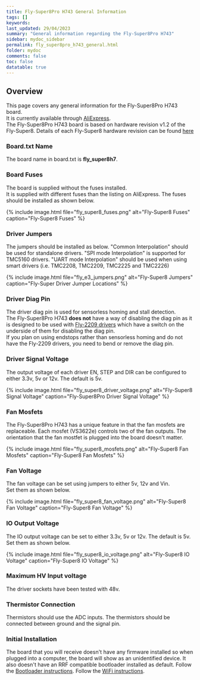 ```yaml
---
title: Fly-Super8Pro H743 General Information
tags: []
keywords: 
last_updated: 29/04/2023
summary: "General information regarding the Fly-Super8Pro H743"
sidebar: mydoc_sidebar
permalink: fly_super8pro_h743_general.html
folder: mydoc
comments: false
toc: false
datatable: true
---
```


## Overview

This page covers any general information for the Fly-Super8Pro H743 board.  
It is currently available through [AliExpress](https://www.aliexpress.com/item/1005004431621335.html).  
The Fly-Super8Pro H743 board is based on hardware revision v1.2 of the Fly-Super8. Details of each Fly-Super8 hardware revision can be found [here](fly_super8_hardware_revisions.html)

### Board.txt Name

The board name in board.txt is **fly_super8h7**.

### Board Fuses

The board is supplied without the fuses installed.  
It is supplied with different fuses than the listing on AliExpress. The fuses should be installed as shown below.  

{% include image.html file="fly_super8_fuses.png" alt="Fly-Super8 Fuses" caption="Fly-Super8 Fuses" %}

### Driver Jumpers

The jumpers should be installed as below. "Common Interpolation" should be used for standalone drivers. "SPI mode Interpolation" is supported for TMC5160 drivers. "UART mode Interpolation" should be used when using smart drivers (i.e. TMC2208, TMC2209, TMC2225 and TMC2226)

{% include image.html file="fly_e3_jumpers.png" alt="Fly-Super8 Jumpers" caption="Fly-Super Driver Jumper Locations" %}

### Driver Diag Pin

The driver diag pin is used for sensorless homing and stall detection.  
The Fly-Super8Pro H743 **does not** have a way of disabling the diag pin as it is designed to be used with [Fly-2209 drivers](https://s.click.aliexpress.com/e/_DnBFVNR) which have a switch on the underside of them for disabling the diag pin.  
If you plan on using endstops rather than sensorless homing and do not have the Fly-2209 drivers, you need to bend or remove the diag pin.  

### Driver Signal Voltage

The output voltage of each driver EN, STEP and DIR can be configured to either 3.3v, 5v or 12v. The default is 5v.  

{% include image.html file="fly_super8_driver_voltage.png" alt="Fly-Super8 Signal Voltage" caption="Fly-Super8Pro Driver Signal Voltage" %}

### Fan Mosfets

The Fly-Super8Pro H743 has a unique feature in that the fan mosfets are replaceable.
Each mosfet (VS3622e) controls two of the fan outputs.
The orientation that the fan mostfet is plugged into the board doesn't matter.

{% include image.html file="fly_super8_mosfets.png" alt="Fly-Super8 Fan Mosfets" caption="Fly-Super8 Fan Mosfets" %}

### Fan Voltage

The fan voltage can be set using jumpers to either 5v, 12v and Vin.  
Set them as shown below.  

{% include image.html file="fly_super8_fan_voltage.png" alt="Fly-Super8 Fan Voltage" caption="Fly-Super8 Fan Voltage" %}

### IO Output Voltage

The IO output voltage can be set to either 3.3v, 5v or 12v. The default is 5v. 
Set them as shown below.  

{% include image.html file="fly_super8_io_voltage.png" alt="Fly-Super8 IO Voltage" caption="Fly-Super8 IO Voltage" %}

### Maximum HV Input voltage

The driver sockets have been tested with 48v.

### Thermistor Connection  

Thermistors should use the ADC inputs. The thermistors should be connected between ground and the signal pin.  

### Initial Installation

The board that you will receive doesn't have any firmware installed so when plugged into a computer, the board will show as an unidentified device.
It also doesn't have an RRF compatible bootloader installed as default.
Follow the [Bootloader instructions](fly_super8pro_h743_bootloader.html).
Follow the [WiFi instructions](fly_super8pro_h743_connected_wifi.html).